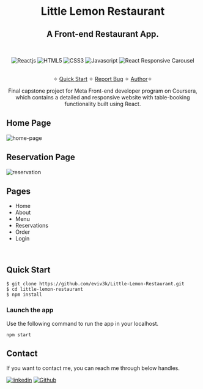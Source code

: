 <h1 align="center">Little Lemon Restaurant</h1>

<h2 align="center">A Front-end Restaurant App.</h2>

<br />
<p align="center">
    <img src="https://img.shields.io/badge/React-20232A?style=for-the-badge&logo=react&logoColor=61DAFB" alt="Reactjs" />
    <img src="https://img.shields.io/badge/HTML5-E34F26?style=for-the-badge&logo=html5&logoColor=white" alt="HTML5" />
    <img src="https://img.shields.io/badge/CSS3-1572B6?style=for-the-badge&logo=css3&logoColor=white" alt="CSS3" />
    <img src="https://img.shields.io/badge/JavaScript-323330?style=for-the-badge&logo=javascript&logoColor=F7DF1E" alt="Javascript" />
    <img src="https://img.shields.io/badge/React Responsive Carousel-FFFFFF?style=for-the-badge&logo=react-responsive-carousel&logoColor=000000" alt="React Responsive Carousel" />
</p>

<p align="center"> 
    <br />&#10023;
    <a href="#Quick-Start">Quick Start</a>   &#10023;    
    <a href="https://github.com/eviv3k/Little-Lemon-Restaurant/issues">Report Bug</a>   &#10023;
    <a href="#Contact">Author</a>&#10023;
</p>

<p align="center"> 
    Final capstone project for Meta Front-end developer program on Coursera, which contains a detailed and responsive website with table-booking functionality built using React.
</p>

## Home Page
![home-page](https://github.com/eviv3k/Little-Lemon-Restaurant/assets/4935981/afa364d3-69b7-4b6a-986d-8ac8d1cdd353)

## Reservation Page
![reservation](https://github.com/eviv3k/Little-Lemon-Restaurant/assets/4935981/2d112463-42ec-4182-9bb1-a8049045fab2)


## Pages

- Home
- About
- Menu
- Reservations
- Order
- Login
<br />

## Quick Start

```shell
$ git clone https://github.com/eviv3k/Little-Lemon-Restaurant.git
$ cd little-lemon-restaurant
$ npm install
```

### Launch the app

Use the following command to run the app in your localhost.

```
npm start
```

## Contact

If you want to contact me, you can reach me through below handles.

[![linkedin](https://img.shields.io/badge/Vivek_Singh-0077B5?style=for-the-badge&logo=linkedin&logoColor=white)](https://www.linkedin.com/in/eviv3k/)
[![Github](https://img.shields.io/badge/Vivek_Singh-20232A?style=for-the-badge&logo=Github&logoColor=white)](https://github.com/eviv3k)

